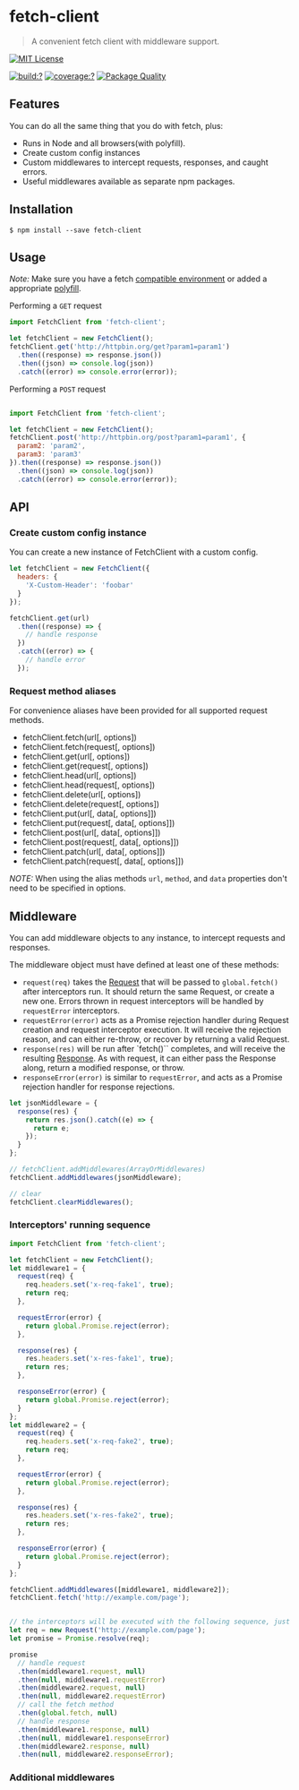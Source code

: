 # fetch-client

> A convenient fetch client with middleware support.

[![MIT License](https://img.shields.io/badge/license-MIT_License-green.svg?style=flat-square)](https://github.com/bubkoo/fetch-client/blob/master/LICENSE)

[![build:?](https://img.shields.io/travis/bubkoo/fetch-client/master.svg?style=flat-square)](https://travis-ci.org/bubkoo/fetch-client)
[![coverage:?](https://img.shields.io/coveralls/bubkoo/fetch-client/master.svg?style=flat-square)](https://coveralls.io/github/bubkoo/fetch-client)
[![Package Quality](http://npm.packagequality.com/shield/fetch-client.svg)](http://packagequality.com/#?package=fetch-client)


## Features

You can do all the same thing that you do with fetch, plus:

- Runs in Node and all browsers(with polyfill).
- Create custom config instances
- Custom middlewares to intercept requests, responses, and caught errors.
- Useful middlewares available as separate npm packages.

## Installation

```
$ npm install --save fetch-client
```

## Usage

*Note:* Make sure you have a fetch [compatible environment](http://caniuse.com/#search=fetch) or added a appropriate [polyfill](https://github.com/matthew-andrews/isomorphic-fetch).


Performing a `GET` request

```js
import FetchClient from 'fetch-client';

let fetchClient = new FetchClient();
fetchClient.get('http://httpbin.org/get?param1=param1')
  .then((response) => response.json())
  .then((json) => console.log(json))
  .catch((error) => console.error(error));
```

Performing a `POST` request

```js

import FetchClient from 'fetch-client';

let fetchClient = new FetchClient();
fetchClient.post('http://httpbin.org/post?param1=param1', {
  param2: 'param2',
  param3: 'param3'
}).then((response) => response.json())
  .then((json) => console.log(json))
  .catch((error) => console.error(error));
```

## API

### Create custom config instance

You can create a new instance of FetchClient with a custom config.

```js
let fetchClient = new FetchClient({
  headers: {
    'X-Custom-Header': 'foobar'
  }
});

fetchClient.get(url)
  .then((response) => {
    // handle response
  })
  .catch((error) => {
    // handle error
  });
```

### Request method aliases

For convenience aliases have been provided for all supported request methods.

- fetchClient.fetch(url[, options])
- fetchClient.fetch(request[, options])
- fetchClient.get(url[, options])
- fetchClient.get(request[, options])
- fetchClient.head(url[, options])
- fetchClient.head(request[, options])
- fetchClient.delete(url[, options])
- fetchClient.delete(request[, options])
- fetchClient.put(url[, data[, options]])
- fetchClient.put(request[, data[, options]])
- fetchClient.post(url[, data[, options]])
- fetchClient.post(request[, data[, options]])
- fetchClient.patch(url[, data[, options]])
- fetchClient.patch(request[, data[, options]])

*NOTE:* When using the alias methods `url`, `method`, and `data` properties don't need to be specified in options.


## Middleware

You can add middleware objects to any instance, to intercept requests and responses.

The middleware object must have defined at least one of these methods:

- `request(req)` takes the [Request](https://developer.mozilla.org/en-US/docs/Web/API/Request) that will be passed to `global.fetch()` after interceptors run. It should return the same Request, or create a new one. Errors thrown in request interceptors will be handled by `requestError` interceptors.
- `requestError(error)` acts as a Promise rejection handler during Request creation and request interceptor execution. It will receive the rejection reason, and can either re-throw, or recover by returning a valid Request.
- `response(res)` will be run after `fetch()`` completes, and will receive the resulting [Response](https://developer.mozilla.org/en-US/docs/Web/API/Response). As with request, it can either pass the Response along, return a modified response, or throw.
- `responseError(error)` is similar to `requestError`, and acts as a Promise rejection handler for response rejections.

```js
let jsonMiddleware = {
  response(res) {
    return res.json().catch((e) => {
      return e;
    });
  }
};

// fetchClient.addMiddlewares(ArrayOrMiddlewares)
fetchClient.addMiddlewares(jsonMiddleware);

// clear
fetchClient.clearMiddlewares();
```

### Interceptors' running sequence

```js
import FetchClient from 'fetch-client';

let fetchClient = new FetchClient();
let middleware1 = {
  request(req) {
    req.headers.set('x-req-fake1', true);
    return req;
  },

  requestError(error) {
    return global.Promise.reject(error);
  },

  response(res) {
    res.headers.set('x-res-fake1', true);
    return res;
  },

  responseError(error) {
    return global.Promise.reject(error);
  }
};
let middleware2 = {
  request(req) {
    req.headers.set('x-req-fake2', true);
    return req;
  },

  requestError(error) {
    return global.Promise.reject(error);
  },

  response(res) {
    res.headers.set('x-res-fake2', true);
    return res;
  },

  responseError(error) {
    return global.Promise.reject(error);
  }
};

fetchClient.addMiddlewares([middleware1, middleware2]);
fetchClient.fetch('http://example.com/page');


// the interceptors will be executed with the following sequence, just like:
let req = new Request('http://example.com/page');
let promise = Promise.resolve(req);

promise
  // handle request
  .then(middleware1.request, null)
  .then(null, middleware1.requestError)
  .then(middleware2.request, null)
  .then(null, middleware2.requestError)
  // call the fetch method
  .then(global.fetch, null)
  // handle response
  .then(middleware1.response, null)
  .then(null, middleware1.responseError)
  .then(middleware2.response, null)
  .then(null, middleware2.responseError);
```

### Additional middlewares



